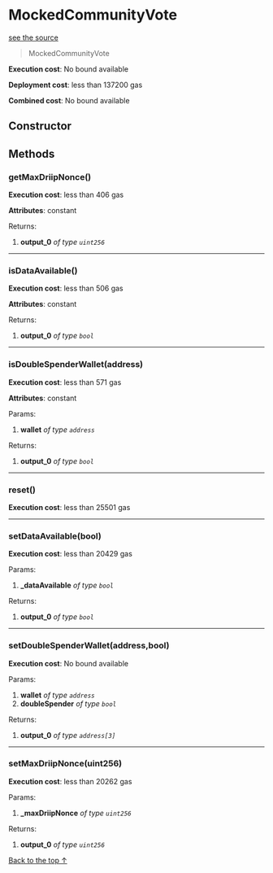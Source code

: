 # MockedCommunityVote
[see the source](git+https://github.com/hubiinetwork/nahmii-contracts/tree/master/contracts/test/MockedCommunityVote.sol)
> MockedCommunityVote


**Execution cost**: No bound available

**Deployment cost**: less than 137200 gas

**Combined cost**: No bound available

## Constructor






## Methods
### getMaxDriipNonce()


**Execution cost**: less than 406 gas

**Attributes**: constant



Returns:


1. **output_0** *of type `uint256`*

--- 
### isDataAvailable()


**Execution cost**: less than 506 gas

**Attributes**: constant



Returns:


1. **output_0** *of type `bool`*

--- 
### isDoubleSpenderWallet(address)


**Execution cost**: less than 571 gas

**Attributes**: constant


Params:

1. **wallet** *of type `address`*

Returns:


1. **output_0** *of type `bool`*

--- 
### reset()


**Execution cost**: less than 25501 gas




--- 
### setDataAvailable(bool)


**Execution cost**: less than 20429 gas


Params:

1. **_dataAvailable** *of type `bool`*

Returns:


1. **output_0** *of type `bool`*

--- 
### setDoubleSpenderWallet(address,bool)


**Execution cost**: No bound available


Params:

1. **wallet** *of type `address`*
2. **doubleSpender** *of type `bool`*

Returns:


1. **output_0** *of type `address[3]`*

--- 
### setMaxDriipNonce(uint256)


**Execution cost**: less than 20262 gas


Params:

1. **_maxDriipNonce** *of type `uint256`*

Returns:


1. **output_0** *of type `uint256`*

[Back to the top ↑](#mockedcommunityvote)
